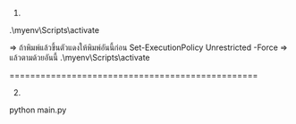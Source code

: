 1)

.\myenv\Scripts\activate

=> ถ้าพิมพ์แล้วขึ้นตัวแดงให้พิมพ์อันนี้ก่อน
Set-ExecutionPolicy Unrestricted -Force
=> แล้วตามด้วยอันนี้
.\myenv\Scripts\activate

================================================

2)
python main.py
